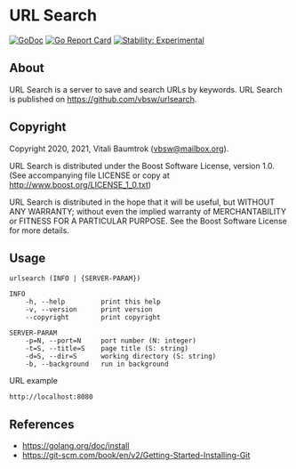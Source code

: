 # URL Search

[![GoDoc](https://godoc.org/github.com/vbsw/urlsearch?status.svg)](https://godoc.org/github.com/vbsw/urlsearch) [![Go Report Card](https://goreportcard.com/badge/github.com/vbsw/urlsearch)](https://goreportcard.com/report/github.com/vbsw/urlsearch) [![Stability: Experimental](https://masterminds.github.io/stability/experimental.svg)](https://masterminds.github.io/stability/experimental.html)

## About
URL Search is a server to save and search URLs by keywords. URL Search is published on <https://github.com/vbsw/urlsearch>.

## Copyright
Copyright 2020, 2021, Vitali Baumtrok (vbsw@mailbox.org).

URL Search is distributed under the Boost Software License, version 1.0. (See accompanying file LICENSE or copy at http://www.boost.org/LICENSE_1_0.txt)

URL Search is distributed in the hope that it will be useful, but WITHOUT ANY WARRANTY; without even the implied warranty of MERCHANTABILITY or FITNESS FOR A PARTICULAR PURPOSE. See the Boost Software License for more details.

## Usage

	urlsearch (INFO | {SERVER-PARAM})

	INFO
		-h, --help         print this help
		-v, --version      print version
		--copyright        print copyright

	SERVER-PARAM
		-p=N, --port=N     port number (N: integer)
		-t=S, --title=S    page title (S: string)
		-d=S, --dir=S      working directory (S: string)
		-b, --background   run in background

URL example

	http://localhost:8080

## References

- https://golang.org/doc/install
- https://git-scm.com/book/en/v2/Getting-Started-Installing-Git
